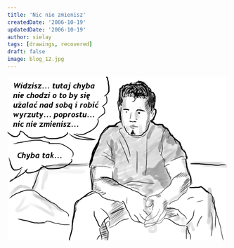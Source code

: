 ```yaml
---
title: 'Nic nie zmienisz'
createdDate: '2006-10-19'
updatedDate: '2006-10-19'
author: sielay
tags: [drawings, recovered]
draft: false
image: blog_12.jpg
---
```


![](blog_12.jpg)

